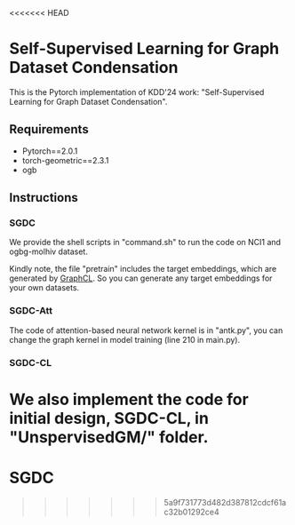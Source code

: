 <<<<<<< HEAD
# Self-Supervised Learning for Graph Dataset Condensation
This is the Pytorch implementation of KDD'24 work: "Self-Supervised Learning for Graph Dataset Condensation".

## Requirements
- Pytorch==2.0.1
- torch-geometric==2.3.1
- ogb

## Instructions
### SGDC
We provide the shell  scripts in "command.sh" to run the code on NCI1 and ogbg-molhiv dataset.

Kindly note, the file "pretrain" includes the target embeddings, which are generated by [GraphCL](https://github.com/Shen-Lab/GraphCL). So you can generate any target embeddings for your own datasets.

### SGDC-Att
The code of attention-based neural network kernel is in "antk.py", you can change the graph kernel in model training (line 210 in main.py).

### SGDC-CL
We also implement the code for initial design, SGDC-CL, in "UnspervisedGM/" folder.
=======
# SGDC
>>>>>>> 5a9f731773d482d387812cdcf61ac32b01292ce4

